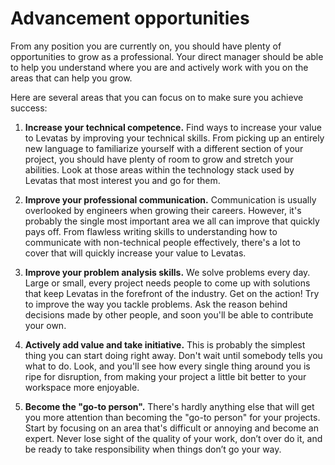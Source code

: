 # Advancement opportunities

From any position you are currently on, you should have plenty of opportunities to grow as a professional. Your direct manager should be able to help you understand where you are and actively work with you on the areas that can help you grow.

Here are several areas that you can focus on to make sure you achieve success:

1. __Increase your technical competence.__ Find ways to increase your value to Levatas by improving your technical skills. From picking up an entirely new language to familiarize yourself with a different section of your project, you should have plenty of room to grow and stretch your abilities. Look at those areas within the technology stack used by Levatas that most interest you and go for them. 

2. __Improve your professional communication.__ Communication is usually overlooked by engineers when growing their careers. However, it's probably the single most important area we all can improve that quickly pays off. From flawless writing skills to understanding how to communicate with non-technical people effectively, there's a lot to cover that will quickly increase your value to Levatas. 

3. __Improve your problem analysis skills.__ We solve problems every day. Large or small, every project needs people to come up with solutions that keep Levatas in the forefront of the industry. Get on the action! Try to improve the way you tackle problems. Ask the reason behind decisions made by other people, and soon you'll be able to contribute your own.

4. __Actively add value and take initiative.__ This is probably the simplest thing you can start doing right away. Don't wait until somebody tells you what to do. Look, and you'll see how every single thing around you is ripe for disruption, from making your project a little bit better to your workspace more enjoyable. 

5. __Become the "go-to person".__ There's hardly anything else that will get you more attention than becoming the "go-to person" for your projects. Start by focusing on an area that's difficult or annoying and become an expert. Never lose sight of the quality of your work, don’t over do it, and be ready to take responsibility when things don’t go your way. 
